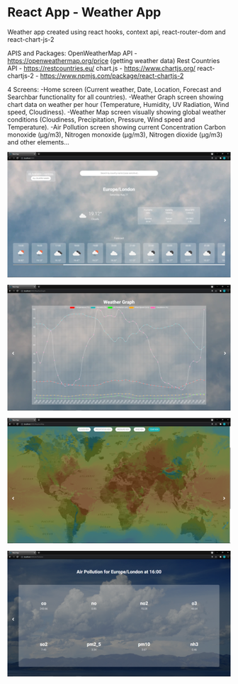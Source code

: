 # React App - Weather App

Weather app created using react hooks, context api, react-router-dom and react-chart-js-2

APIS and Packages:
OpenWeatherMap API - https://openweathermap.org/price (getting weather data)
Rest Countries API - https://restcountries.eu/
chart.js - https://www.chartjs.org/
react-chartjs-2 - https://www.npmjs.com/package/react-chartjs-2

4 Screens:
-Home screen (Current weather, Date, Location, Forecast and Searchbar functionality for all countries).
-Weather Graph screen showing chart data on weather per hour (Temperature, Humidity, UV Radiation, Wind speed, Cloudiness).
-Weather Map screen visually showing global weather conditions (Cloudiness, Precipitation, Pressure, Wind speed and Temperature).
-Air Pollution screen showing current Сoncentration Carbon monoxide (μg/m3), Nitrogen monoxide (μg/m3), Nitrogen dioxide (μg/m3) and other elements...

![Alt text](./src/Res/home.png?raw=true "Home")

![Alt text](./src/Res/weathergraph.png?raw=true "WeatherGraph")

![Alt text](./src/Res/weathermap.png?raw=true "WeatherMap")

![Alt text](./src/Res/airpollution.png?raw=true "AirPollution")